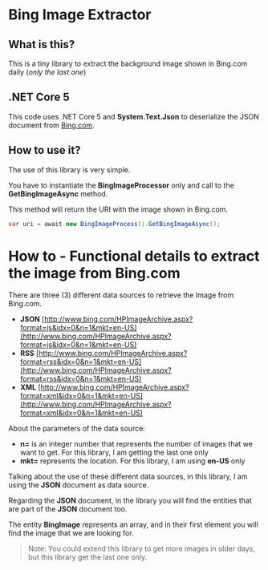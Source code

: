 # Bing Image Extractor

## What is this?
This is a tiny library to extract the background image shown in Bing.com daily (*only the last one*)

## .NET Core 5
This code uses .NET Core 5 and **System.Text.Json** to deserialize the JSON document from [Bing.com](https://bing.com).

## How to use it?
The use of this library is very simple.

You have to instantiate the **BingImageProcessor** only and call to the **GetBingImageAsync** method.

This method will return the URI with the image shown in Bing.com.

```csharp
var uri = await new BingImageProcess().GetBingImageAsync();
```

# How to - Functional details to extract the image from Bing.com
There are three (3) different data sources to retrieve the Image from Bing.com.

- **JSON** [http://www.bing.com/HPImageArchive.aspx?format=js&idx=0&n=1&mkt=en-US](http://www.bing.com/HPImageArchive.aspx?format=js&idx=0&n=1&mkt=en-US)
- **RSS** [http://www.bing.com/HPImageArchive.aspx?format=rss&idx=0&n=1&mkt=en-US](http://www.bing.com/HPImageArchive.aspx?format=rss&idx=0&n=1&mkt=en-US)
- **XML** [http://www.bing.com/HPImageArchive.aspx?format=xml&idx=0&n=1&mkt=en-US](http://www.bing.com/HPImageArchive.aspx?format=xml&idx=0&n=1&mkt=en-US)

About the parameters of the data source:

- **n=** is an integer number that represents the number of images that we want to get. For this library, I am getting the last one only
- **mkt=** represents the location. For this library, I am using **en-US** only

Talking about the use of these different data sources, in this library, I am using the **JSON** document as data source.

Regarding the **JSON** document, in the library you will find the entities that are part of the **JSON** document too.

The entity **BingImage** represents an array, and in their first element you will find the image that we are looking for.

> Note: You could extend this library to get more images in older days, but this library get the last one only.

